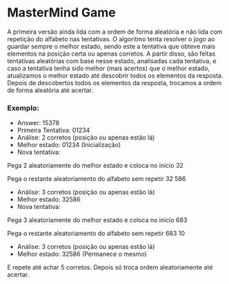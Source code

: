 # MasterMind Game
A primeira versão ainda lida com a ordem de forma aleatória e não lida com repetição do alfabeto nas tentativas. O algoritmo tenta resolver o jogo ao guardar sempre o melhor estado, sendo este a tentativa que obteve mais elementos na posição certa ou apenas corretos. A partir disso, são feitas tentativas aleatórias com base nesse estado, analisadas cada tentativa, e caso a tentativa tenha sido melhor (mais acertos) que o melhor estado, atualizamos o melhor estado até descobrir todos os elementos da resposta. Depois de descobertos todos os elementos da resposta, trocamos a ordem de forma aleatória até acertar.

### Exemplo:
* Answer: 15378
* Primeira Tentativa: 01234
* Análise: 2 corretos (posição ou apenas estão lá)
* Melhor estado: 01234 (Inicialização)
* Nova tentativa: 

Pega 2 aleatoriamente do melhor estado e coloca no inicio
32 

Pega o restante aleatoriamento do alfabeto sem repetir
32 586
* Análise: 3 corretos (posição ou apenas estão lá)
* Melhor estado: 32586
* Nova tentativa: 

Pega 3 aleatoriamente do melhor estado e coloca no inicio
683 

Pega o restante aleatoriamento do alfabeto sem repetir
683 10
* Análise: 3 corretos (posição ou apenas estão lá)
* Melhor estado: 32586 (Permanece o mesmo)

E repete até achar 5 corretos.
Depois só troca ordem aleatoriamente até acertar.
